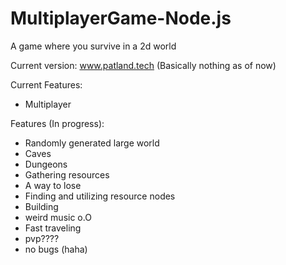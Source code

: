 # MultiplayerGame-Node.js
A game where you survive in a 2d world

Current version: www.patland.tech (Basically nothing as of now)

Current Features:
- Multiplayer

Features (In progress):
- Randomly generated large world
- Caves
- Dungeons
- Gathering resources
- A way to lose
- Finding and utilizing resource nodes
- Building
- weird music o.O
- Fast traveling
- pvp????
- no bugs (haha)
